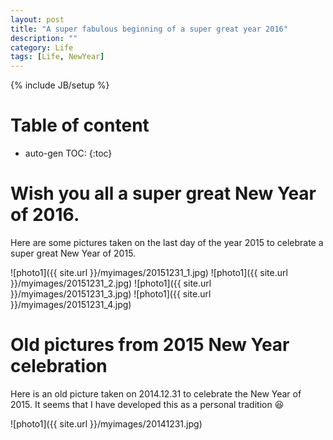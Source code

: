 ```yaml
---
layout: post
title: "A super fabulous beginning of a super great year 2016"
description: ""
category: Life
tags: [Life, NewYear]
---
```

{% include JB/setup %}
<script type="text/javascript"
 src="http://cdn.mathjax.org/mathjax/latest/MathJax.js?config=TeX-AMS-MML_HTMLorMML">
</script>
 
# Table of content
* auto-gen TOC:
{:toc}

# Wish you all a super great New Year of 2016.

Here are some pictures taken on the last day of the year 2015 to celebrate a super great New Year of 2015. 



![photo1]({{ site.url }}/myimages/20151231_1.jpg)
![photo1]({{ site.url }}/myimages/20151231_2.jpg)
![photo1]({{ site.url }}/myimages/20151231_3.jpg)
![photo1]({{ site.url }}/myimages/20151231_4.jpg)

# Old pictures from 2015 New Year celebration

Here is an old picture taken on 2014.12.31 to celebrate the New Year of 2015. It seems that I have developed this as a personal tradition :laughing:

![photo1]({{ site.url }}/myimages/20141231.jpg)



